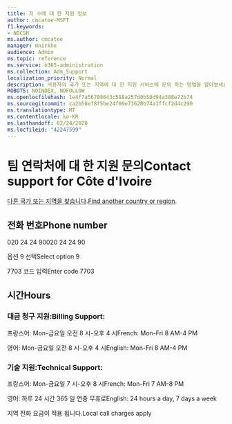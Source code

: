 ```yaml
---
title: 지 수에 대 한 지원 정보
author: cmcatee-MSFT
f1.keywords:
- NOCSH
ms.author: cmcatee
manager: mnirkhe
audience: Admin
ms.topic: reference
ms.service: o365-administration
ms.collection: Adm_Support
localization_priority: Normal
description: 사용자의 국가 또는 지역에 대 한 지원 서비스에 문의 하는 방법을 알아보세요.
ROBOTS: NOINDEX, NOFOLLOW
ms.openlocfilehash: 1e4f7a56708643c588a257d0b50d94a388e72b74
ms.sourcegitcommit: ca2b58ef8f5be24f09e73620b74a1ffcf2d4c290
ms.translationtype: MT
ms.contentlocale: ko-KR
ms.lasthandoff: 02/24/2020
ms.locfileid: "42247599"
---
```

# <a name="contact-support-for-cte-divoire"></a><span data-ttu-id="cb482-103">팀 연락처에 대 한 지원 문의</span><span class="sxs-lookup"><span data-stu-id="cb482-103">Contact support for Côte d'Ivoire</span></span>

<span data-ttu-id="cb482-104">[다른 국가 또는 지역을 찾습니다](../contact-support-for-business-products.md).</span><span class="sxs-lookup"><span data-stu-id="cb482-104">[Find another country or region](../contact-support-for-business-products.md).</span></span>

## <a name="phone-number"></a><span data-ttu-id="cb482-105">전화 번호</span><span class="sxs-lookup"><span data-stu-id="cb482-105">Phone number</span></span>
<span data-ttu-id="cb482-106">020 24 24 90</span><span class="sxs-lookup"><span data-stu-id="cb482-106">020 24 24 90</span></span>

<span data-ttu-id="cb482-107">옵션 9 선택</span><span class="sxs-lookup"><span data-stu-id="cb482-107">Select option 9</span></span>

<span data-ttu-id="cb482-108">7703 코드 입력</span><span class="sxs-lookup"><span data-stu-id="cb482-108">Enter code 7703</span></span>

## <a name="hours"></a><span data-ttu-id="cb482-109">시간</span><span class="sxs-lookup"><span data-stu-id="cb482-109">Hours</span></span>
### <a name="billing-support"></a><span data-ttu-id="cb482-110">대금 청구 지원:</span><span class="sxs-lookup"><span data-stu-id="cb482-110">Billing Support:</span></span>

<span data-ttu-id="cb482-111">프랑스어: Mon-금요일 오전 8 시-오후 4 시</span><span class="sxs-lookup"><span data-stu-id="cb482-111">French: Mon-Fri 8 AM-4 PM</span></span>

<span data-ttu-id="cb482-112">영어: Mon-금요일 오전 8 시-오후 4 시</span><span class="sxs-lookup"><span data-stu-id="cb482-112">English: Mon-Fri 8 AM-4 PM</span></span>

### <a name="technical-support"></a><span data-ttu-id="cb482-113">기술 지원:</span><span class="sxs-lookup"><span data-stu-id="cb482-113">Technical Support:</span></span>

<span data-ttu-id="cb482-114">프랑스어: Mon-금요일 7 시-오후 8 시</span><span class="sxs-lookup"><span data-stu-id="cb482-114">French: Mon-Fri 7 AM-8 PM</span></span>

<span data-ttu-id="cb482-115">영어: 하루 24 시간 365 일 연중 무휴로</span><span class="sxs-lookup"><span data-stu-id="cb482-115">English: 24 hours a day, 7 days a week</span></span>

<span data-ttu-id="cb482-116">지역 전화 요금이 적용 됩니다.</span><span class="sxs-lookup"><span data-stu-id="cb482-116">Local call charges apply</span></span>